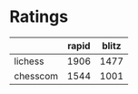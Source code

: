 # Ratings

|          | rapid | blitz |
|----------|-------|-------|
| lichess  | 1906 | 1477 |
| chesscom | 1544 | 1001 |
